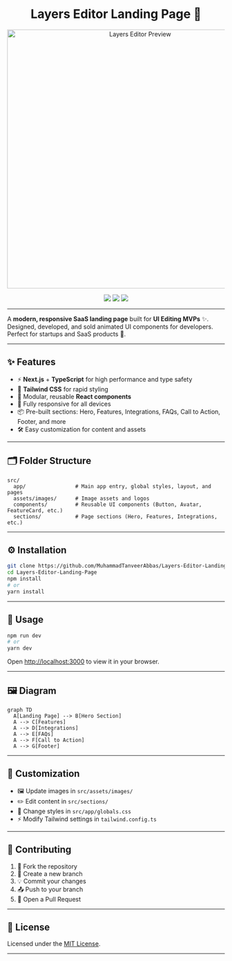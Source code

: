 <h1 align="center">Layers Editor Landing Page 🎨 </h1>
<p align="center">
  <img src="https://i.postimg.cc/3NW2LC04/Layer-editor.png" alt="Layers Editor Preview" width="600" />
</p>
<p align="center">
  <img src="https://img.shields.io/badge/Next.js-black?style=for-the-badge&logo=next.js" />
  <img src="https://img.shields.io/badge/Tailwind_CSS-38B2AC?style=for-the-badge&logo=tailwind-css&logoColor=white" />
  <img src="https://img.shields.io/badge/TypeScript-3178C6?style=for-the-badge&logo=typescript&logoColor=white" />
</p>

---

A **modern, responsive SaaS landing page** built for **UI Editing MVPs** ✨.
Designed, developed, and sold animated UI components for developers. Perfect for startups and SaaS products 🚀.

---

## ✨ Features

* ⚡ **Next.js** + **TypeScript** for high performance and type safety
* 🎨 **Tailwind CSS** for rapid styling
* 🧩 Modular, reusable **React components**
* 📱 Fully responsive for all devices
* 📦 Pre-built sections: Hero, Features, Integrations, FAQs, Call to Action, Footer, and more
* 🛠 Easy customization for content and assets

---

## 🗂 Folder Structure

```plaintext
src/
  app/                # Main app entry, global styles, layout, and pages
  assets/images/      # Image assets and logos
  components/         # Reusable UI components (Button, Avatar, FeatureCard, etc.)
  sections/           # Page sections (Hero, Features, Integrations, etc.)
```

---

## ⚙️ Installation

```bash
git clone https://github.com/MuhammadTanveerAbbas/Layers-Editor-Landing-Page.git
cd Layers-Editor-Landing-Page
npm install
# or
yarn install
```

---

## 🚀 Usage

```bash
npm run dev
# or
yarn dev
```

Open [http://localhost:3000](http://localhost:3000) to view it in your browser.

---

## 🖼 Diagram

```mermaid
graph TD
  A[Landing Page] --> B[Hero Section]
  A --> C[Features]
  A --> D[Integrations]
  A --> E[FAQs]
  A --> F[Call to Action]
  A --> G[Footer]
```

---

## 🎯 Customization

* 🖼 Update images in `src/assets/images/`
* ✏️ Edit content in `src/sections/`
* 🎨 Change styles in `src/app/globals.css`
* ⚡ Modify Tailwind settings in `tailwind.config.ts`

---

## 🤝 Contributing

1. 🍴 Fork the repository
2. 🌱 Create a new branch
3. 💡 Commit your changes
4. 📤 Push to your branch
5. 🔄 Open a Pull Request

---

## 📜 License

Licensed under the [MIT License](LICENSE).

---

